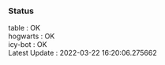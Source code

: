 ### Status


table : OK  
hogwarts : OK  
icy-bot : OK  
Latest Update : 2022-03-22 16:20:06.275662
